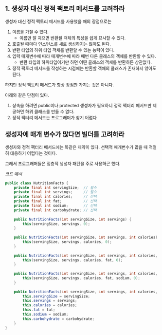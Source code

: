 

## 1. 생성자 대신 정적 팩토리 메서드를 고려하라

생성자 대신 정적 팩토리 메서드를 사용했을 때의 장점으로는

1. 이름을 가질 수 있다.
	- 이름만 잘 지으면 반환될 객체의 특성을 쉽게 묘사할 수 있다.
2. 호출될 때마다 인스턴스를 새로 생성하지는 않아도 된다.
3. 반환 타입의 하위 타입 객체를 반환할 수 있는 능력이 있다.
4. 입력 매개변수에 따라 매개변수에 따라 매번 다른 클래스의 객체를 반환할 수 있다.
	- 반환 타입의 하위타입이기만 하면 어떤 클래스의 객체를 반환하든 상관없다.
5. 정적 팩토리 메서드를 작성하는 시점에는 반환할 객체의 클래스가 존재하지 않아도 된다.

하지만 정적 팩토리 메서드가 항상 장점만 가지는 것은 아니다. 

아래와 같은 단점이 있다.

1. 상속을 하려면 public이나 protected 생성자가 필요하니 정적 팩터리 메서드만 제공하면 하위 클래스를 만들 수 없다.
2. 정적 팩터리 메서드는 프로그래머가 찾기 어렵다

## 생성자에 매개 변수가 많다면 빌더를 고려하라

생성자와 정적 팩터리 메서드에는 똑같은 제약이 있다. 
선택적 매개변수가 많을 때 적절히 대응하기 어렵다는 것이다.

그래서 프로그래머들은 점층적 생성자 패턴을 주로 사용하곤 했다.


_코드 예시_
```java
public class NutritionFacts {	
	private final int servingSize;  // 필수
	private final int servings;     // 필수
	private final int calories;     // 선택
	private final int fat;          // 선택
	private final int sodium;       // 선택
	private final int carbohydrate; // 선택
	
	public NutritionFacts(int servingSize, int servings) {
		this(servingSize, servings, 0);
	}
	
	public NutritionFacts(int servingSize, int servings, int calories) {
		this(servingSize, servings, calories, 0);
	}
	
	public NutritionFacts(int servingSize, int servings, int calories, int fat) {
		this(servingSize, servings, calories, fat, 0);
	}
	
	public NutritionFacts(int servingSize, int servings, int calories, int fat, int sodium) {
		this(servingSize, servings, calories, fat, sodium, 0);
	}
	
	public NutritionFacts(int servingSize, int servings, int calories, int fat, int sodium, int carbohydrate) {
		this.servingSize = servingSize;
		this.servings = servings;
		this.calories = calories;
		this.fat = fat;
		this.sodium = sodium;
		this.carbohydrate = carbohydrate;
	}
}
```







